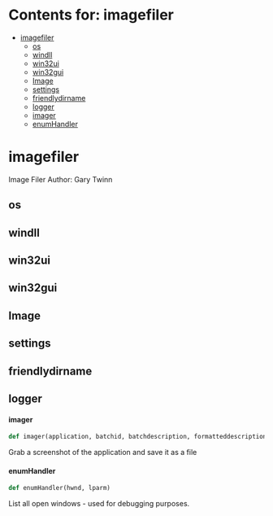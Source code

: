 # Contents for: imagefiler

* [imagefiler](#imagefiler)
  * [os](#imagefiler.os)
  * [windll](#imagefiler.windll)
  * [win32ui](#imagefiler.win32ui)
  * [win32gui](#imagefiler.win32gui)
  * [Image](#imagefiler.Image)
  * [settings](#imagefiler.settings)
  * [friendlydirname](#imagefiler.friendlydirname)
  * [logger](#imagefiler.logger)
  * [imager](#imagefiler.imager)
  * [enumHandler](#imagefiler.enumHandler)

<a id="imagefiler"></a>

# imagefiler

Image Filer
Author: Gary Twinn

<a id="imagefiler.os"></a>

## os

<a id="imagefiler.windll"></a>

## windll

<a id="imagefiler.win32ui"></a>

## win32ui

<a id="imagefiler.win32gui"></a>

## win32gui

<a id="imagefiler.Image"></a>

## Image

<a id="imagefiler.settings"></a>

## settings

<a id="imagefiler.friendlydirname"></a>

## friendlydirname

<a id="imagefiler.logger"></a>

## logger

<a id="imagefiler.imager"></a>

#### imager

```python
def imager(application, batchid, batchdescription, formatteddescription)
```

Grab a screenshot of the application and save it as a file

<a id="imagefiler.enumHandler"></a>

#### enumHandler

```python
def enumHandler(hwnd, lparm)
```

List all open windows - used for debugging purposes.

